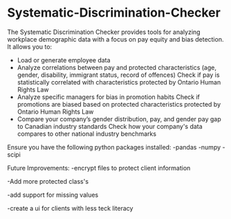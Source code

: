 # Systematic-Discrimination-Checker

The Systematic Discrimination Checker provides tools for analyzing workplace demographic data with a focus on pay equity and bias detection. It allows you to:
- Load or generate employee data
- Analyze correlations between pay and protected characteristics (age, gender, disability, immigrant status, record of offences)
        Check if pay is statistically correlated with characteristics protected by Ontario Human Rights Law
- Analyze specific managers for bias in promotion habits
        Check if promotions are biased based on protected characteristics protected by Ontario Human Rights Law
- Compare your company’s gender distribution, pay, and gender pay gap to Canadian industry standards
        Check how your company's data compares to other national industry benchmarks



Ensure you have the following python packages installed:
-pandas
-numpy
-scipi

Future Improvements:
-encrypt files to protect client information

-Add more protected class's

-add support for missing values

-create a ui for clients with less teck literacy
